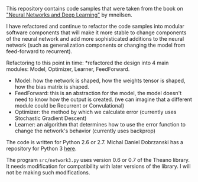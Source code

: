 This repository contains code samples that were taken from the book on ["Neural Networks
and Deep Learning"](http://neuralnetworksanddeeplearning.com) by mneilsen.

I have refactored and continue to refactor the code samples into modular software components
that will make it more stable to change components of the neural network and 
add more sophisticated additions to the neural network (such as generalization components 
or changing the model from feed-forward to recurrent).

Refactoring to this point in time:
*refactored the design into 4 main modules: Model, Optimizer, Learner, FeedForward. 
* Model: how the network is shaped, how the weights tensor is shaped, how the bias matrix is shaped.
* FeedForward: this is an abstraction for the model, the model doesn't need to know how the output is created. (we can imagine 
that a different module could be Recurrent or Convulational)
* Optimizer: the method by which we calculate error (currently uses Stochastic Gradient Descent)
* Learner: an algorithm that determines how to use the error function to change the network's behavior (currently uses backprop) 

The code is written for Python 2.6 or 2.7. Michal Daniel Dobrzanski
has a repository for Python 3
[here](https://github.com/MichalDanielDobrzanski/DeepLearningPython35). 

The program `src/network3.py` uses version 0.6 or 0.7 of the Theano
library.  It needs modification for compatibility with later versions
of the library.  I will not be making such modifications.
